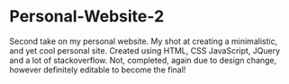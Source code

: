 # Personal-Website-2
Second take on my personal website. My shot at creating a minimalistic, and yet cool personal site. Created using HTML, CSS
JavaScript, JQuery and a lot of stackoverflow. Not, completed, again due to design change, however definitely editable to
become the final!
